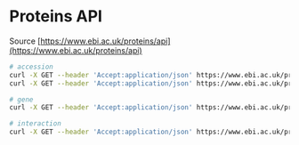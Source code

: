 # Proteins API

Source [https://www.ebi.ac.uk/proteins/api](https://www.ebi.ac.uk/proteins/api)

```bash
# accession
curl -X GET --header 'Accept:application/json' https://www.ebi.ac.uk/proteins/api/proteomics?offset=0&size=-1&accession=O14788
curl -X GET --header 'Accept:application/json' https://www.ebi.ac.uk/proteins/api/proteomics/O14788

# gene
curl -X GET --header 'Accept:application/json' https://www.ebi.ac.uk/proteins/api/coordinates?gene=FGFR2

# interaction
curl -X GET --header 'Accept:application/json' https://www.ebi.ac.uk/proteins/api/proteins/interaction/O14625
```
